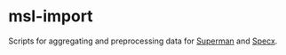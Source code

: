# msl-import

Scripts for aggregating and preprocessing data for [Superman](https://github.com/all-umass/superman) and [Specx](https://github.com/mtholyoke/specx).

